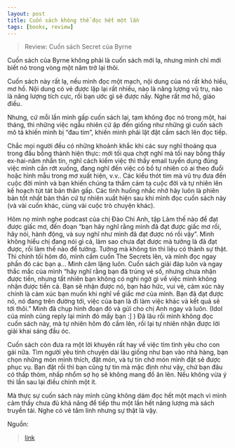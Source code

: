 ```yaml
---
layout: post
title: Cuốn sách không thể đọc hết một lần
tags: [books, review]
---
```

> Review: Cuốn sách Secret của Byrne

Cuốn sách của Byrne không phải là cuốn sách mới lạ, nhưng mình chỉ mới biết nó trong vòng một năm trở lại thôi. 

Cuốn sách này rất lạ, nếu mình đọc một mạch, nội dung của nó rất khó hiểu, mơ hồ. Nội dung có vẻ được lặp lại rất nhiều, nào là năng lượng vũ trụ, nào là năng lượng tích cực, rồi bạn ước gì sẽ được nấy. Nghe rất mơ hồ, giáo điều.

Nhưng, cứ mỗi lần mình gấp cuốn sách lại, tạm không đọc nó trong một, hai tháng, thì những việc ngẫu nhiên cứ ập đến giống như những gì cuốn sách mô tả khiến mình bị “đau tim”, khiến mình phải lật đật cầm sách lên đọc tiếp. 

Chắc mọi người đều có những khoảnh khắc khi các suy nghĩ thoáng qua trong đầu bỗng thành hiện thực: mới tối qua chợt nghĩ mà tối nay bỗng thấy ex-hai-năm nhắn tin, nghĩ cách kiếm việc thì thấy email tuyển dụng đúng việc mình cần rớt xuống, đang nghĩ đến việc có bồ tự nhiên có ai theo đuổi hoặc hình mẫu trong mơ xuất hiện, v.v.. Các kiểu thót tim mà vũ trụ đưa đến cuộc đời mình và bạn khiến chúng ta thầm cảm tạ cuộc đời và tự nhiên lên kế hoạch tút tát bản thân gấp. Các tình huống nhắc nhở hãy luôn là phiên bản tốt nhất bản thân cứ tự nhiên xuất hiện sau khi mình đọc cuốn sách này (và vài cuốn khác, cùng vài cuộc trò chuyện khác).

Hôm nọ mình nghe podcast của chị Đào Chi Anh, tập Làm thế nào để đạt được giấc mơ, đến đoạn “bạn hãy nghĩ rằng mình đã đạt được giấc mơ rồi, hãy nói, hành động, và suy nghĩ như mình đã đạt được nó rồi vậy”. Mình không hiểu chị đang nói gì cả, làm sao chưa đạt được mà tưởng là đã đạt được, rồi làm thế nào để tưởng.  Tưởng mà không tin thì liệu có thành sự thật. Thì chính tối hôm đó, mình cầm cuốn The Secrets lên, và mình đọc ngay phần đó các bạn ạ... Mình câm lặng luôn. Cuốn sách giải đáp luôn và ngay thắc mắc của mình “hãy nghĩ rằng bạn đã trúng vé số, nhưng chưa nhận được tiền, nhưng tất nhiên bạn không có nghi ngờ gì về việc mình không nhận được tiền cả. Bạn sẽ nhận được nó, bạn háo hức, vui vẻ, cảm xúc này chính là cảm xúc bạn muốn khi nghĩ về giấc mơ của mình. Bạn đã đạt được nó, nó đang trên đường tới, việc của bạn là đi làm việc khác và kết quả sẽ tới thôi.” Mình đã chụp hình đoạn đó và gửi cho chị Anh ngay và luôn. (Idol của mình cũng reply lại mình đó mấy bạn :] ) Đã lâu rồi mình không đọc cuốn sách này, mà tự nhiên hôm đó cầm lên, rồi lại tự nhiên nhận được lời giải khai sáng đầu óc.

Cuốn sách còn đưa ra một lời khuyên rất hay về việc tìm tình yêu cho con gái nữa. Tìm người yêu tính chuyện dài lâu giống như bạn vào nhà hàng, bạn chọn những món mình thích, đặt món, và tự tin chờ món mình đặt sẽ được phục vụ. Bạn đặt rồi thì bạn cũng tự tin mà mặc định như vậy, chứ bạn đâu có thấp thỏm, nhấp nhổm sợ họ sẽ không mang đồ ăn lên. Nếu không vừa ý thì lần sau lại điều chỉnh một ít. 

Mà thực sự cuốn sách này mình cũng không dám đọc hết một mạch vì mình cảm thấy chưa đủ khả năng để tiếp thu một lần hết năng lượng mà sách truyền tải. Nghe có vẻ tâm linh nhưng sự thật là vậy.

Nguồn:
> [link](https://spiderum.com/bai-dang/Cuon-sach-khong-the-doc-het-mot-lan-ila)